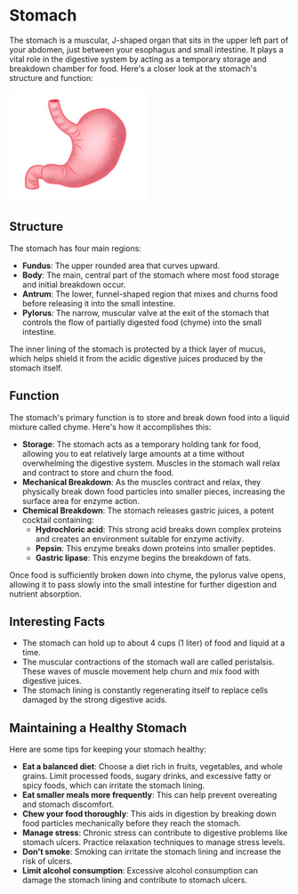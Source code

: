# Stomach

The stomach is a muscular, J-shaped organ that sits in the upper left part of your abdomen, just between your esophagus and small intestine. It plays a vital role in the digestive system by acting as a temporary storage and breakdown chamber for food. Here's a closer look at the stomach's structure and function:

![stomach >](images/stomach.jpeg "stomach")

## Structure

The stomach has four main regions:

- **Fundus**: The upper rounded area that curves upward.
- **Body**: The main, central part of the stomach where most food storage and initial breakdown occur.
- **Antrum**: The lower, funnel-shaped region that mixes and churns food before releasing it into the small intestine.
- **Pylorus**: The narrow, muscular valve at the exit of the stomach that controls the flow of partially digested food (chyme) into the small intestine.

The inner lining of the stomach is protected by a thick layer of mucus, which helps shield it from the acidic digestive juices produced by the stomach itself.

## Function

The stomach's primary function is to store and break down food into a liquid mixture called chyme. Here's how it accomplishes this:

- **Storage**: The stomach acts as a temporary holding tank for food, allowing you to eat relatively large amounts at a time without overwhelming the digestive system. Muscles in the stomach wall relax and contract to store and churn the food.
- **Mechanical Breakdown**: As the muscles contract and relax, they physically break down food particles into smaller pieces, increasing the surface area for enzyme action.
- **Chemical Breakdown**: The stomach releases gastric juices, a potent cocktail containing:
  - **Hydrochloric acid**: This strong acid breaks down complex proteins and creates an environment suitable for enzyme activity.
  - **Pepsin**: This enzyme breaks down proteins into smaller peptides.
  - **Gastric lipase**: This enzyme begins the breakdown of fats.

Once food is sufficiently broken down into chyme, the pylorus valve opens, allowing it to pass slowly into the small intestine for further digestion and nutrient absorption.

## Interesting Facts

- The stomach can hold up to about 4 cups (1 liter) of food and liquid at a time.
- The muscular contractions of the stomach wall are called peristalsis. These waves of muscle movement help churn and mix food with digestive juices.
- The stomach lining is constantly regenerating itself to replace cells damaged by the strong digestive acids.

## Maintaining a Healthy Stomach

Here are some tips for keeping your stomach healthy:

- **Eat a balanced diet**: Choose a diet rich in fruits, vegetables, and whole grains. Limit processed foods, sugary drinks, and excessive fatty or spicy foods, which can irritate the stomach lining.
- **Eat smaller meals more frequently**: This can help prevent overeating and stomach discomfort.
- **Chew your food thoroughly**: This aids in digestion by breaking down food particles mechanically before they reach the stomach.
- **Manage stress**: Chronic stress can contribute to digestive problems like stomach ulcers. Practice relaxation techniques to manage stress levels.
- **Don't smoke**: Smoking can irritate the stomach lining and increase the risk of ulcers.
- **Limit alcohol consumption**: Excessive alcohol consumption can damage the stomach lining and contribute to stomach ulcers.